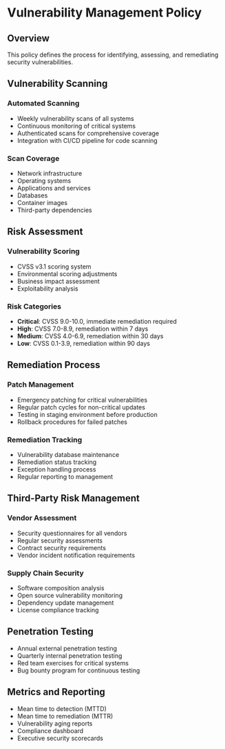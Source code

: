 # Vulnerability Management Policy

## Overview
This policy defines the process for identifying, assessing, and remediating security vulnerabilities.

## Vulnerability Scanning

### Automated Scanning
- Weekly vulnerability scans of all systems
- Continuous monitoring of critical systems
- Authenticated scans for comprehensive coverage
- Integration with CI/CD pipeline for code scanning

### Scan Coverage
- Network infrastructure
- Operating systems
- Applications and services
- Databases
- Container images
- Third-party dependencies

## Risk Assessment

### Vulnerability Scoring
- CVSS v3.1 scoring system
- Environmental scoring adjustments
- Business impact assessment
- Exploitability analysis

### Risk Categories
- **Critical**: CVSS 9.0-10.0, immediate remediation required
- **High**: CVSS 7.0-8.9, remediation within 7 days
- **Medium**: CVSS 4.0-6.9, remediation within 30 days
- **Low**: CVSS 0.1-3.9, remediation within 90 days

## Remediation Process

### Patch Management
- Emergency patching for critical vulnerabilities
- Regular patch cycles for non-critical updates
- Testing in staging environment before production
- Rollback procedures for failed patches

### Remediation Tracking
- Vulnerability database maintenance
- Remediation status tracking
- Exception handling process
- Regular reporting to management

## Third-Party Risk Management

### Vendor Assessment
- Security questionnaires for all vendors
- Regular security assessments
- Contract security requirements
- Vendor incident notification requirements

### Supply Chain Security
- Software composition analysis
- Open source vulnerability monitoring
- Dependency update management
- License compliance tracking

## Penetration Testing
- Annual external penetration testing
- Quarterly internal penetration testing
- Red team exercises for critical systems
- Bug bounty program for continuous testing

## Metrics and Reporting
- Mean time to detection (MTTD)
- Mean time to remediation (MTTR)
- Vulnerability aging reports
- Compliance dashboard
- Executive security scorecards